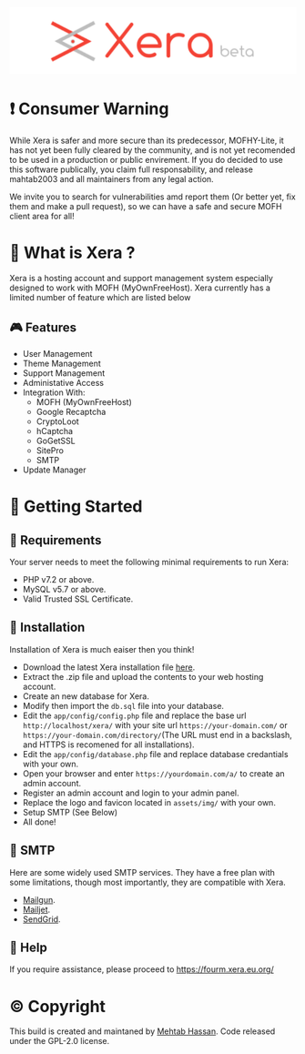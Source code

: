 <div align="center">
    <img src="assets/img/xera.png">
</div>

# ❗ Consumer Warning

While Xera is safer and more secure than its predecessor, MOFHY-Lite, it has not yet been fully cleared by the community, and is not yet recomended to be used in a production or public envirement. If you do decided to use this software publically, you claim full responsability, and release mahtab2003 and all maintainers from any legal action.

We invite you to search for vulnerabilities amd report them (Or better yet, fix them and make a pull request), so we can have a safe and secure MOFH client area for all!

# 👀 What is Xera ?
Xera is a hosting account and support management system especially designed to work with MOFH (MyOwnFreeHost). Xera currently has a limited number of feature which are listed below

## 🎮 Features
- User Management
- Theme Management
- Support Management
- Administative Access
- Integration With:
	- MOFH (MyOwnFreeHost)
	- Google Recaptcha
	- CryptoLoot
	- hCaptcha
	- GoGetSSL
	- SitePro
	- SMTP
- Update Manager

# 🤸 Getting Started

## 🚅 Requirements
Your server needs to meet the following minimal requirements to run Xera:
- PHP v7.2 or above.
- MySQL v5.7 or above.
- Valid Trusted SSL Certificate.

## 💾 Installation 
Installation of Xera is much eaiser then you think!
- Download the latest Xera installation file [here](https://github.com/mahtab2003/Xera/releases/latest). 
- Extract the .zip file and upload the contents to your web hosting account. 
- Create an new database for Xera.
- Modify then import the ```db.sql``` file into your database.
- Edit the ```app/config/config.php``` file and replace the base url ```http://localhost/xera/``` with your site url ```https://your-domain.com/``` or ```https://your-domain.com/directory/```(The URL must end in a backslash, and HTTPS is recomened for all installations).
- Edit the ```app/config/database.php``` file and replace database credantials with your own.
- Open your browser and enter ```https://yourdomain.com/a/``` to create an admin account. 
- Register an admin account and login to your admin panel. 
- Replace the logo and favicon located in ```assets/img/``` with your own.
- Setup SMTP (See Below)
- All done! 

## 📧 SMTP
Here are some widely used SMTP services. They have a free plan with some limitations, though most importantly, they are compatible with Xera.
- [Mailgun](https://www.mailgun.com/).
- [Mailjet](https://mailjet.com/).
- [SendGrid](https://sendgrid.com/free/).

## 🤔 Help
If you require assistance, please proceed to https://fourm.xera.eu.org/

# ©️ Copyright
This build is created and maintaned by [Mehtab Hassan](https://github.com/mahtab2003). Code released under the GPL-2.0 license.
